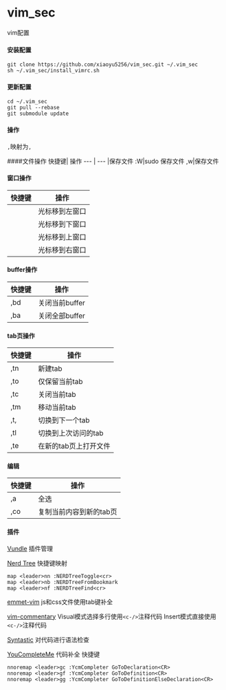 # vim_sec
vim配置

#### 安装配置

```
git clone https://github.com/xiaoyu5256/vim_sec.git ~/.vim_sec
sh ~/.vim_sec/install_vimrc.sh
```

#### 更新配置
```
cd ~/.vim_sec
git pull --rebase
git submodule update
```
#### 操作
`,`映射为`,`

####文件操作
快捷键| 操作
--- | --- 
<c-s>|保存文件
:W|sudo 保存文件
,w|保存文件

#### 窗口操作
快捷键| 操作
--- | --- 
<c-h>|光标移到左窗口
<c-j>|光标移到下窗口
<c-k>|光标移到上窗口
<c-l>|光标移到右窗口

#### buffer操作
快捷键| 操作
--- | --- 
,bd|关闭当前buffer
,ba|关闭全部buffer

#### tab页操作
快捷键| 操作
--- | --- 
,tn|新建tab
,to|仅保留当前tab
,tc|关闭当前tab
,tm|移动当前tab
,t,|切换到下一个tab
,tl|切换到上次访问的tab
,te|在新的tab页上打开文件

#### 编辑
快捷键| 操作
--- | --- 
,a|全选
,co|复制当前内容到新的tab页


#### 插件
[Vundle](https://github.com/VundleVim/Vundle.vim)
插件管理

[Nerd Tree](https://github.com/scrooloose/nerdtree)
快捷键映射
```
map <leader>nn :NERDTreeToggle<cr>
map <leader>nb :NERDTreeFromBookmark 
map <leader>nf :NERDTreeFind<cr>
```

[emmet-vim](https://github.com/mattn/emmet-vim)
js和css文件使用tab键补全

[vim-commentary](https://github.com/tpope/vim-commentary)
Visual模式选择多行使用`<c-/>`注释代码
Insert模式直接使用`<c-/>`注释代码

[Syntastic](https://github.com/scrooloose/syntastic)
对代码进行语法检查

[YouCompleteMe](https://github.com/Valloric/YouCompleteMe)
代码补全
快捷键
```
nnoremap <leader>gc :YcmCompleter GoToDeclaration<CR>  
nnoremap <leader>gf :YcmCompleter GoToDefinition<CR>  
nnoremap <leader>gg :YcmCompleter GoToDefinitionElseDeclaration<CR>  
```

